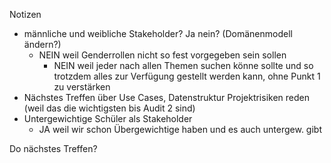Notizen

- männliche und weibliche Stakeholder? Ja nein? (Domänenmodell ändern?)
  - NEIN weil Genderrollen nicht so fest vorgegeben sein sollen
    - NEIN weil jeder nach allen Themen suchen könne sollte und so trotzdem alles zur Verfügung gestellt werden kann, ohne Punkt 1 zu verstärken
- Nächstes Treffen über Use Cases, Datenstruktur Projektrisiken reden (weil das die wichtigsten bis Audit 2 sind)
- Untergewichtige Schüler als Stakeholder
  - JA weil wir schon Übergewichtige haben und es auch untergew. gibt

Do nächstes Treffen?